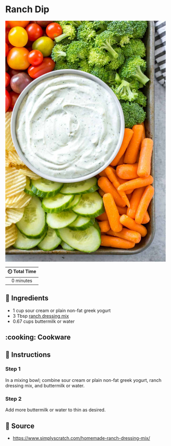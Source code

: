 # Ranch Dip

![Ranch Dip](../assets/images/ranch-dip.jpg)

| :timer_clock: Total Time |
|:-----------------------: |
| 0 minutes |

## :salt: Ingredients

- 1 cup sour cream or plain non-fat greek yogurt
- 3 Tbsp [ranch dressing mix][1]
- 0.67 cups buttermilk or water

## :cooking: Cookware

## :pencil: Instructions

### Step 1

In a mixing bowl; combine sour cream or plain non-fat greek yogurt, ranch dressing mix, and buttermilk or water.

### Step 2

Add more buttermilk or water to thin as desired.

## :link: Source

- <https://www.simplyscratch.com/homemade-ranch-dressing-mix/>

[1]: <../ingredients/ranch-dressing-mix.md>
